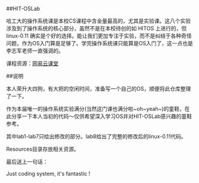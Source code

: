 ##HIT-OSLab

哈工大的操作系统课是本校CS课程中含金量最高的，尤其是实验课。这八个实验涉及到了操作系统的核心部分，虽然不是在本校待创的如 HITOS 上进行的，但 linux-0.11 确实是个好的选择。能让我们更加专注于实验，而不是纠结于各种奇怪问题，作为OS入门算是足够了。学完操作系统课只能算是OS入门了，这一点也是李志军老师一直强调的。

课程资源：[网易云课堂](http://mooc.study.163.com/course/HIT-1000002004)

##说明

本人荣升大四狗，有大把的空闲时间，准备写一个自己的OS，顺便将此仓库整理了一下。

作为本届唯一的操作系统实验满分(当然这门课也满分啦~oh~yeah~)的童鞋，在此分享一下本人当初的代码～仅供希望深入学习OS并对HIT-OSLab感兴趣的童鞋参考。

其中lab1-lab7只给出修改的部分。lab8给出了完整的修改后的linux-0.11代码。

Resources目录存放相关资源。

最后送上一句话：

Just coding system, it's fantastic !